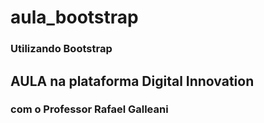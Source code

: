 # aula_bootstrap
### Utilizando Bootstrap 

## AULA na plataforma Digital Innovation 
### com o Professor Rafael Galleani
